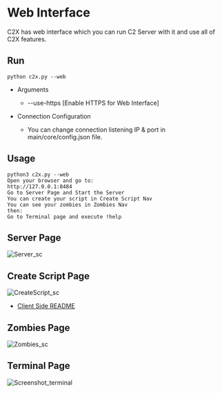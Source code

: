 # Web Interface
C2X has web interface which you can run C2 Server with it and use all of C2X features.

Run
----
    python c2x.py --web

- Arguments
    - --use-https [Enable HTTPS for Web Interface]


- Connection Configuration 
  - You can change connection listening IP & port in main/core/config.json file.

Usage
----

    python3 c2x.py --web
    Open your browser and go to:
    http://127.0.0.1:8484
    Go to Server Page and Start the Server
    You can create your script in Create Script Nav
    You can see your zombies in Zombies Nav
    then:
    Go to Terminal page and execute !help
    

Server Page
----
![Server_sc](https://user-images.githubusercontent.com/61124903/127575594-60d32a38-3b28-4741-a107-ddd129f5ac36.png)

Create Script Page
----
![CreateScript_sc](https://user-images.githubusercontent.com/61124903/127575808-a5fe59ed-32d6-422b-9c0f-45d1f090e752.png)

- [Client Side README](https://github.com/nxenon/c2x/blob/main/modules/client-side/README.md)

Zombies Page
----
![Zombies_sc](https://user-images.githubusercontent.com/61124903/127576536-d696dab8-2fee-4042-9a83-efa95b8ef639.png)

Terminal Page
----
![Screenshot_terminal](https://user-images.githubusercontent.com/61124903/127780339-bc852540-919b-4977-a257-d037731fad5d.png)
